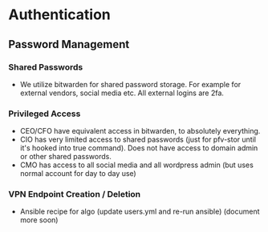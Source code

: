 # Authentication

## Password Management

### Shared Passwords

* We utilize bitwarden for shared password storage. For example for external vendors, social media etc. All external logins are 2fa.

### Privileged Access

* CEO/CFO have equivalent access in bitwarden, to absolutely everything.
* CIO has very limited access to shared passwords (just for pfv-stor until it's hooked into true command). Does not have access to domain admin or other shared passwords.
* CMO has access to all social media and all wordpress admin (but uses normal account for day to day use)

### VPN Endpoint Creation / Deletion 

* Ansible recipe for algo (update users.yml and re-run ansible) (document more soon)
